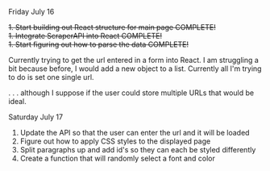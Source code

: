 <style>
.done {text-decoration: line-through;}
</style>

Friday July 16
<p class="done">
1. Start building out React structure for main page COMPLETE!<br>
1. Integrate ScraperAPI into React COMPLETE!<br>
1. Start figuring out how to parse the data COMPLETE!
</p>


Currently trying to get the url entered in a form into React.  I am struggling a bit because before, I would add a new object to a list.  Currently all I'm trying to do is set one single url.  


. . . although I suppose if the user could store multiple URLs that would be ideal.


Saturday July 17
1. Update the API so that the user can enter the url and it will be loaded
1. Figure out how to apply CSS styles to the displayed page
1. Split paragraphs up and add id's so they can each be styled differently
1. Create a function that will randomly select a font and color
